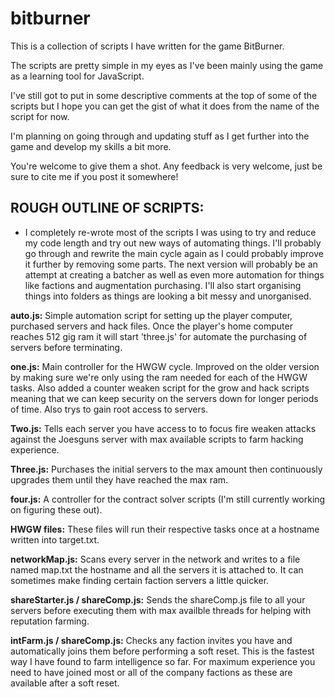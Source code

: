 # bitburner
This is a collection of scripts I have written for the game BitBurner.

The scripts are pretty simple in my eyes as I've been mainly using the game as a learning tool for JavaScript.

I've still got to put in some descriptive comments at the top of some of the scripts but I hope you can get the gist of what it does from the name of the script for now.

I'm planning on going through and updating stuff as I get further into the game and develop my skills a bit more.

You're welcome to give them a shot. Any feedback is very welcome, just be sure to cite me if you post it somewhere!

ROUGH OUTLINE OF SCRIPTS:
-------------------------
* I completely re-wrote most of the scripts I was using to try and reduce my code length and try out new ways of automating things. I'll probably go through and rewrite the main cycle again as I could probably improve it further by removing some parts. The next version will probably be an attempt at creating a batcher as well as even more automation for things like factions and augmentation purchasing. I'll also start organising things into folders as things are looking a bit messy and unorganised.

<strong>auto.js:</strong>
Simple automation script for setting up the player computer, purchased servers and hack files. Once the player's home computer reaches 512 gig ram it will start 'three.js' for automate the purchasing of servers before terminating.

<strong>one.js:</strong>
Main controller for the HWGW cycle. Improved on the older version by making sure we're only using the ram needed for each of the HWGW tasks. Also added a counter weaken script for the grow and hack scripts meaning that we can keep security on the servers down for longer periods of time. Also trys to gain root access to servers.

<strong>Two.js:</strong>
Tells each server you have access to to focus fire weaken attacks against the Joesguns server with max available scripts to farm hacking experience.

<strong>Three.js:</strong>
Purchases the initial servers to the max amount then continuously upgrades them until they have reached the max ram.

<strong>four.js:</strong>
A controller for the contract solver scripts (I'm still currently working on figuring these out).

<strong>HWGW files:</strong>
These files will run their respective tasks once at a hostname written into target.txt.

<strong>networkMap.js:</strong>
Scans every server in the network and writes to a file named map.txt the hostname and all the servers it is attached to. It can sometimes make finding certain faction servers a little quicker.

<strong>shareStarter.js / shareComp.js:</strong>
Sends the shareComp.js file to all your servers before executing them with max availble threads for helping with reputation farming.

<strong>intFarm.js / shareComp.js:</strong>
Checks any faction invites you have and automatically joins them before performing a soft reset. This is the fastest way I have found to farm intelligence so far. For maximum experience you need to have joined most or all of the company factions as these are available after a soft reset.
